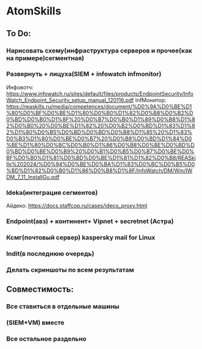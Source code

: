 # AtomSkills

## To Do:
### Нарисовать схему(инфраструктура серверов и прочее(как на примере)сегментная)
### Развернуть + лицуха(SIEM + infowatch infmonitor)
Инфовотч: https://www.infowatch.ru/sites/default/files/products/EndpointSecurity/InfoWatch_Endpoint_Security_setup_manual_120116.pdf
InfМонитор: https://reaskills.ru/media/competences/document/%D0%9A%D0%BE%D1%80%D0%BF%D0%BE%D1%80%D0%B0%D1%82%D0%B8%D0%B2%D0%BD%D0%B0%D1%8F%20%D0%B7%D0%B0%D1%89%D0%B8%D1%82%D0%B0%20%D0%BE%D1%82%20%D0%B2%D0%BD%D1%83%D1%82%D1%80%D0%B5%D0%BD%D0%BD%D0%B8%D1%85%20%D1%83%D0%B3%D1%80%D0%BE%D0%B7%20%D0%B8%D0%BD%D1%84%D0%BE%D1%80%D0%BC%D0%B0%D1%86%D0%B8%D0%BE%D0%BD%D0%BD%D0%BE%D0%B9%20%D0%B1%D0%B5%D0%B7%D0%BE%D0%BF%D0%B0%D1%81%D0%BD%D0%BE%D1%81%D1%82%D0%B8/REASkills%202024/%D0%94%D0%BE%D0%BA%D1%83%D0%BC%D0%B5%D0%BD%D1%82%D0%B0%D1%86%D0%B8%D1%8F/InfoWatch/DM/Win/IWDM_7_11_InstallGu.pdf
### Ideka(интеграция сегментов) 
Айдеко: https://docs.staffcop.ru/cases/ideco_proxy.html
### Endpoint(авз) + континент+ Vipnet + secretnet (Астра)
### Ксмг(почтовый сервер) kaspersky mail for Linux 
### Indit(в последнюю очередь)
### Делать скриншоты по всем результатам 


## Совместимость:

### Все ставиться в отдельные машины
### (SIEM+VM) вместе
### Все остальное раздельно
